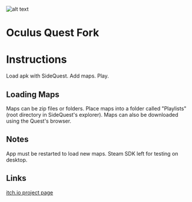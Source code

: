 ![alt text](https://img.itch.zone/aW1nLzIxNzU5MTkucG5n/original/88KBuM.png "")
# Oculus Quest Fork

# Instructions
Load apk with SideQuest.
Add maps.
Play.

## Loading Maps
Maps can be zip files or folders.
Place maps into a folder called "Playlists" (root directory in SideQuest's explorer).
Maps can also be downloaded using the Quest's browser.

## Notes
App must be restarted to load new maps.
Steam SDK left for testing on desktop.

## Links
  [itch.io project page](https://devplayrepeat.itch.io/open-saber-vr)
